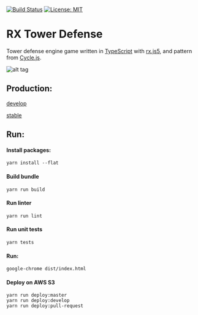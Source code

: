 [![Build Status](https://travis-ci.org/przemyslawjanpietrzak/RxTowerDefense.svg?branch=develop)](https://travis-ci.org/przemyslawjanpietrzak/RxTowerDefense)
[![License: MIT](https://img.shields.io/badge/License-MIT-yellow.svg)](https://opensource.org/licenses/MIT)


# RX Tower Defense

Tower defense engine game written in [TypeScript](https://github.com/Microsoft/TypeScript) with [rx.js5](https://github.com/ReactiveX/rxjs), and pattern from [Cycle.js](https://github.com/cyclejs/cyclejs).

![alt tag](https://przemyslawjanpietrzak.github.io/rxTD-screenshot.jpg)

## Production:

[develop](https://s3.eu-central-1.amazonaws.com/rxtd-develop/index.html)

[stable](https://s3.eu-central-1.amazonaws.com/rxtd-master/index.html)

## Run:

#### Install packages:
```
yarn install --flat
```

#### Build bundle
```
yarn run build
```

#### Run linter
```
yarn run lint
```

#### Run unit tests
```
yarn tests
```

#### Run:
```
google-chrome dist/index.html
```

#### Deploy on AWS S3
```
yarn run deploy:master
yarn run deploy:develop
yarn run deploy:pull-request
```
